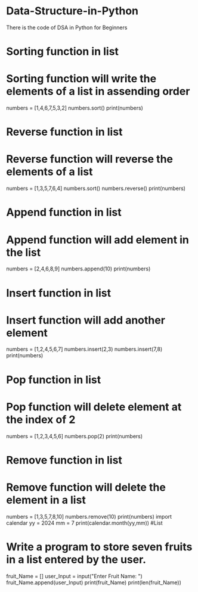 # Data-Structure-in-Python
There is the code of DSA in Python for Beginners
# Sorting function in list
# Sorting function will write the elements of a list in assending order
numbers = [1,4,6,7,5,3,2]
numbers.sort()
print(numbers)
# Reverse function in list
# Reverse function will reverse the elements of a list
numbers = [1,3,5,7,6,4]
numbers.sort()
numbers.reverse()
print(numbers)
# Append function in list
# Append function will add element in the list
numbers = [2,4,6,8,9]
numbers.append(10)
print(numbers)
# Insert function in list
# Insert function will add another element
numbers = [1,2,4,5,6,7]
numbers.insert(2,3)
numbers.insert(7,8)
print(numbers)
# Pop function in list
# Pop function will delete element at the index of 2
numbers = [1,2,3,4,5,6]
numbers.pop(2)
print(numbers)
# Remove function in list
# Remove function will delete the element in a list
numbers = [1,3,5,7,8,10]
numbers.remove(10)
print(numbers)
import calendar
yy = 2024
mm = 7
print(calendar.month(yy,mm))
#List 
# Write a program to store seven fruits in a list entered by the user.
fruit_Name = []
user_Input = input("Enter Fruit Name: ")
fruit_Name.append(user_Input)
print(fruit_Name)
print(len(fruit_Name))
